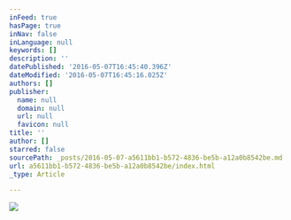 ```yaml
---
inFeed: true
hasPage: true
inNav: false
inLanguage: null
keywords: []
description: ''
datePublished: '2016-05-07T16:45:40.396Z'
dateModified: '2016-05-07T16:45:16.025Z'
authors: []
publisher:
  name: null
  domain: null
  url: null
  favicon: null
title: ''
author: []
starred: false
sourcePath: _posts/2016-05-07-a5611bb1-b572-4836-be5b-a12a0b8542be.md
url: a5611bb1-b572-4836-be5b-a12a0b8542be/index.html
_type: Article

---
```

![](https://the-grid-user-content.s3-us-west-2.amazonaws.com/b8b94b9e-5782-4ac6-9380-4b5b82b92bb2.jpg)